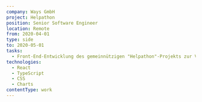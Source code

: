 ```yaml
---
company: Ways GmbH
project: Helpathon
position: Senior Software Engineer
location: Remote
from: 2020-04-01
type: side
to: 2020-05-01
tasks:
  - Front-End-Entwicklung des gemeinnützigen "Helpathon"-Projekts zur Visualisierung und Kategorisierung der Ideen Dortmunder Unternehmer und Bürger
technologies:
  - React
  - TypeScript
  - CSS
  - Charts
contentType: work
---
```


